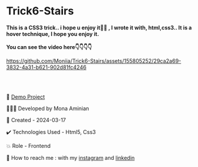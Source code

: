 # Trick6-Stairs
 **This is a CSS3 trick.. i hope u enjoy it👧🏻
 , I wrote it with, html,css3..
 It is a hover technique, I hope you enjoy it.**
<br></br>
 **You can see the video here👇👇👇👇**


https://github.com/Moniia/Trick6-Stairs/assets/155805252/29ca2a69-3832-4a31-b621-902d81fc4246

<br></br>


🔗 [Demo Project](https://moniia.github.io/Trick5-Menu-rotate/)

👩🏻‍💻 Developed by Mona Aminian

📆 Created - 2024-03-17

✔️ Technologies Used - Html5, Css3

💥 Role - Frontend

📲 How to reach me : with my [instagram](https://www.instagram.com/mona.aminian.web) and [linkedin](https://www.linkedin.com/in/mona-aminian-119427169)
